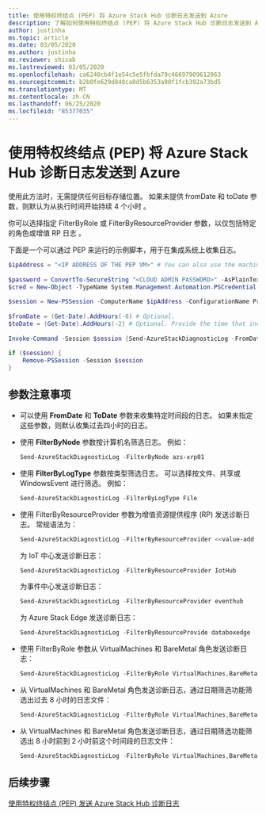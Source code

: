 ```yaml
---
title: 使用特权终结点 (PEP) 将 Azure Stack Hub 诊断日志发送到 Azure
description: 了解如何使用特权终结点 (PEP) 将 Azure Stack Hub 诊断日志发送到 Azure。
author: justinha
ms.topic: article
ms.date: 03/05/2020
ms.author: justinha
ms.reviewer: shisab
ms.lastreviewed: 03/05/2020
ms.openlocfilehash: ca6240cb4f1e54c5e5fbfda79c46697909612063
ms.sourcegitcommit: b2b0fe629d840ca8d5b6353a90f1fcb392a73bd5
ms.translationtype: MT
ms.contentlocale: zh-CN
ms.lasthandoff: 06/25/2020
ms.locfileid: "85377035"
---
```

# <a name="send-azure-stack-hub-diagnostic-logs-to-azure-using-the-privileged-endpoint-pep"></a>使用特权终结点 (PEP) 将 Azure Stack Hub 诊断日志发送到 Azure

使用此方法时，无需提供任何目标存储位置。 如果未提供 fromDate 和 toDate 参数，则默认为从执行时间开始持续 4 个小时 。 

你可以选择指定 FilterByRole 或 FilterByResourceProvider 参数，以仅包括特定的角色或增值 RP 日志 。 

下面是一个可以通过 PEP 来运行的示例脚本，用于在集成系统上收集日志。 


```powershell
$ipAddress = "<IP ADDRESS OF THE PEP VM>" # You can also use the machine name instead of IP address. 
 
$password = ConvertTo-SecureString "<CLOUD ADMIN PASSWORD>" -AsPlainText -Force 
$cred = New-Object -TypeName System.Management.Automation.PSCredential ("<DOMAIN NAME>\CloudAdmin", $password) 
 
$session = New-PSSession -ComputerName $ipAddress -ConfigurationName PrivilegedEndpoint -Credential $cred 
 
$fromDate = (Get-Date).AddHours(-8) # Optional. 
$toDate = (Get-Date).AddHours(-2) # Optional. Provide the time that includes the period for your issue 
 
Invoke-Command -Session $session {Send-AzureStackDiagnosticLog -FromDate $using:fromDate -ToDate $using:toDate} 
 
if ($session) { 
    Remove-PSSession -Session $session 
} 
```

## <a name="parameter-considerations"></a>参数注意事项 

* 可以使用 **FromDate** 和 **ToDate** 参数来收集特定时间段的日志。 如果未指定这些参数，则默认收集过去四小时的日志。

* 使用 **FilterByNode** 参数按计算机名筛选日志。 例如：

  ```powershell
  Send-AzureStackDiagnosticLog -FilterByNode azs-xrp01
  ```

* 使用 **FilterByLogType** 参数按类型筛选日志。 可以选择按文件、共享或 WindowsEvent 进行筛选。 例如：

  ```powershell
  Send-AzureStackDiagnosticLog -FilterByLogType File
  ```

* 使用 FilterByResourceProvider 参数为增值资源提供程序 (RP) 发送诊断日志。 常规语法为：
 
  ```powershell
  Send-AzureStackDiagnosticLog -FilterByResourceProvider <<value-add RP name>>
  ```
 
  为 IoT 中心发送诊断日志： 

  ```powershell
  Send-AzureStackDiagnosticLog -FilterByResourceProvider IotHub
  ```
 
  为事件中心发送诊断日志：

  ```powershell
  Send-AzureStackDiagnosticLog -FilterByResourceProvider eventhub
  ```
 
  为 Azure Stack Edge 发送诊断日志：

  ```powershell
  Send-AzureStackDiagnosticLog -FilterByResourceProvide databoxedge
  ```

* 使用 FilterByRole 参数从 VirtualMachines 和 BareMetal 角色发送诊断日志：

  ```powershell
  Send-AzureStackDiagnosticLog -FilterByRole VirtualMachines,BareMetal
  ```

* 从 VirtualMachines 和 BareMetal 角色发送诊断日志，通过日期筛选功能筛选出过去 8 小时的日志文件：

  ```powershell
  Send-AzureStackDiagnosticLog -FilterByRole VirtualMachines,BareMetal -FromDate (Get-Date).AddHours(-8)
  ```

* 从 VirtualMachines 和 BareMetal 角色发送诊断日志，通过日期筛选功能筛选出 8 小时前到 2 小时前这个时间段的日志文件：

  ```powershell
  Send-AzureStackDiagnosticLog -FilterByRole VirtualMachines,BareMetal -FromDate (Get-Date).AddHours(-8) -ToDate (Get-Date).AddHours(-2)
  ```


## <a name="next-steps"></a>后续步骤

[使用特权终结点 (PEP) 发送 Azure Stack Hub 诊断日志](azure-stack-get-azurestacklog.md)
